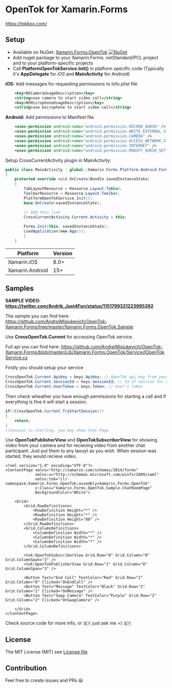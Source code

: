 # OpenTok for Xamarin.Forms
https://tokbox.com/

## Setup
* Available on NuGet: [Xamarin.Forms.OpenTok](http://www.nuget.org/packages/Xamarin.Forms.OpenTok) [![NuGet](https://img.shields.io/nuget/v/Xamarin.Forms.OpenTok.svg?label=NuGet)](https://www.nuget.org/packages/Xamarin.Forms.OpenTok)
* Add nuget package to your Xamarin.Forms .netStandard/PCL project and to your platform-specific projects
* Call **PlatformOpenTokService.Init()** in platform specific code (Typically it's **AppDelegate** for *iOS* and **MainActivity** for *Android*)

**iOS:**
Add messages for requesting permissions to Info.plist file
```xml
	<key>NSCameraUsageDescription</key>
	<string>use camera to start video call</string>
	<key>NSMicrophoneUsageDescription</key>
	<string>use microphone to start video call</string>
```

**Android:**
Add permissions to Manifest file
```xml
	<uses-permission android:name="android.permission.RECORD_AUDIO" />
	<uses-permission android:name="android.permission.WRITE_EXTERNAL_STORAGE" />
	<uses-permission android:name="android.permission.CAMERA" />
	<uses-permission android:name="android.permission.ACCESS_NETWORK_STATE" />
	<uses-permission android:name="android.permission.INTERNET" />
	<uses-permission android:name="android.permission.MODIFY_AUDIO_SETTINGS" />
```
Setup CrossCurrentActivity plugin in MainActivity:

```csharp
public class MainActivity : global::Xamarin.Forms.Platform.Android.FormsAppCompatActivity
{
    protected override void OnCreate(Bundle savedInstanceState)
    {
        TabLayoutResource = Resource.Layout.Tabbar;
        ToolbarResource = Resource.Layout.Toolbar;
        PlatformOpenTokService.Init();
        base.OnCreate(savedInstanceState);
        
        // Add this line
        CrossCurrentActivity.Current.Activity = this; 

        Forms.Init(this, savedInstanceState);
        LoadApplication(new App());
        }
    }
```


|Platform|Version|
| ------------------- | ------------------- |
|Xamarin.iOS|8.0+|
|Xamarin.Android|15+|

## Samples

**SAMPLE VIDEO: https://twitter.com/Andrik_Just4Fun/status/1151799321223995392**

The sample you can find here: https://github.com/AndreiMisiukevich/OpenTok-Xamarin.Forms/tree/master/Xamarin.Forms.OpenTok.Sample

Use **CrossOpenTok.Current** for accessing OpenTok service.

Full api you can find here: https://github.com/AndreiMisiukevich/OpenTok-Xamarin.Forms/blob/master/Lib/Xamarin.Forms.OpenTok/Service/IOpenTokService.cs


Firstly you should setup your service
```csharp
CrossOpenTok.Current.ApiKey = keys.ApiKey; // OpenTok api key from your account
CrossOpenTok.Current.SessionId = keys.SessionId; // Id of session for connecting
CrossOpenTok.Current.UserToken = keys.Token; // User's token
```

Then check wheather you have enough permissions for starting a call and if everything is fine it will start a session.
```csharp
if(!CrossOpenTok.Current.TryStartSession())
{
    return;
}
//Session is starting, you may show Chat Page
```

Use **OpenTokPublisherView** and **OpenTokSubscriberView** for showing video from your camera and for recieving video from another chat participant. Just put them to any laouyt as you wish. When session was started, they would recieve video.

```xaml
<?xml version="1.0" encoding="UTF-8"?>
<ContentPage xmlns="http://xamarin.com/schemas/2014/forms"
             xmlns:x="http://schemas.microsoft.com/winfx/2009/xaml"
             xmlns:tok="clr-namespace:Xamarin.Forms.OpenTok;assembly=Xamarin.Forms.OpenTok"
             x:Class="Xamarin.Forms.OpenTok.Sample.ChatRoomPage"
             BackgroundColor="White">
    
    <Grid>
        <Grid.RowDefinitions>
            <RowDefinition Height="*" />
            <RowDefinition Height="*" />
            <RowDefinition Height="80" />
        </Grid.RowDefinitions>
        <Grid.ColumnDefinitions>
            <ColumnDefinition Width="*" />
            <ColumnDefinition Width="*" />
            <ColumnDefinition Width="*" />
        </Grid.ColumnDefinitions>
        
        <tok:OpenTokSubscriberView Grid.Row="0" Grid.Column="0" Grid.ColumnSpan="3" />
        <tok:OpenTokPublisherView Grid.Row="1" Grid.Column="0" Grid.ColumnSpan="3" />
        
        <Button Text="End Call" TextColor="Red" Grid.Row="2" Grid.Column="0" Clicked="OnEndCall" />
        <Button Text="Message" TextColor="Black" Grid.Row="2" Grid.Column="1" Clicked="OnMessage" />
        <Button Text="Swap Camera" TextColor="Purple" Grid.Row="2" Grid.Column="2" Clicked="OnSwapCamera" />
        
    </Grid>
</ContentPage>
```
Check source code for more info, or 🇧🇾 just ask me =) 🇧🇾

## License
The MIT License (MIT) see [License file](LICENSE)

## Contribution
Feel free to create issues and PRs 😃

